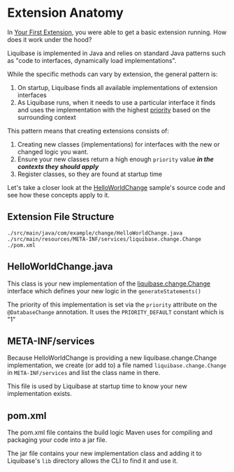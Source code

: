 # Extension Anatomy

In [Your First Extension](/extensions/your-first-extension), you were able to get a basic extension running. How does it work under the hood?

Liquibase is implemented in Java and relies on standard Java patterns such as "code to interfaces, dynamically load implementations". 

While the specific methods can vary by extension, the general pattern is:

1. On startup, Liquibase finds all available implementations of extension interfaces
1. As Liquibase runs, when it needs to use a particular interface it finds and uses the implementation with the highest [priority](/extensions/references/priority/) based on the surrounding context

This pattern means that creating extensions consists of:

1. Creating new classes (implementations) for interfaces with the new or changed logic you want.
1. Ensure your new classes return a high enough `priority` value **_in the contexts they should apply_**
1. Register classes, so they are found at startup time

Let's take a closer look at the [HelloWorldChange](../your-first-extension) sample's source code and see how these concepts apply to it.

## Extension File Structure

```
./src/main/java/com/example/change/HelloWorldChange.java
./src/main/resources/META-INF/services/liquibase.change.Change
./pom.xml
```

## HelloWorldChange.java

This class is your new implementation of the [liquibase.change.Change](https://javadocs.liquibase.com/liquibase-core/liquibase/change/Change.html) interface
which defines your new logic in the `generateStatements()`

The priority of this implementation is set via the `priority` attribute on the `@DatabaseChange` annotation. 
It uses the `PRIORITY_DEFAULT` constant which is "1"

## META-INF/services

Because HelloWorldChange is providing a new liquibase.change.Change implementation, we create (or add to) a file named `liquibase.change.Change` in `META-INF/services` and list the class name in there.

This file is used by Liquibase at startup time to know your new implementation exists.

## pom.xml

The pom.xml file contains the build logic Maven uses for compiling and packaging your code into a jar file. 

The jar file contains your new implementation class and adding it to Liquibase's `lib` directory allows the CLI to find it and use it. 